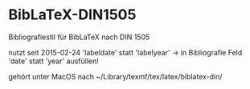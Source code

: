 BibLaTeX-DIN1505
================

Bibliografiestil für BibLaTeX nach DIN 1505

nutzt seit 2015-02-24 'labeldate' statt 'labelyear' -> in Bibliografie Feld 'date' statt 'year' ausfüllen!

gehört unter MacOS nach ~/Library/texmf/tex/latex/biblatex-din/

